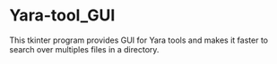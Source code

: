 # Yara-tool_GUI
This tkinter program provides GUI for Yara tools and makes it faster to search over multiples files in a directory.
